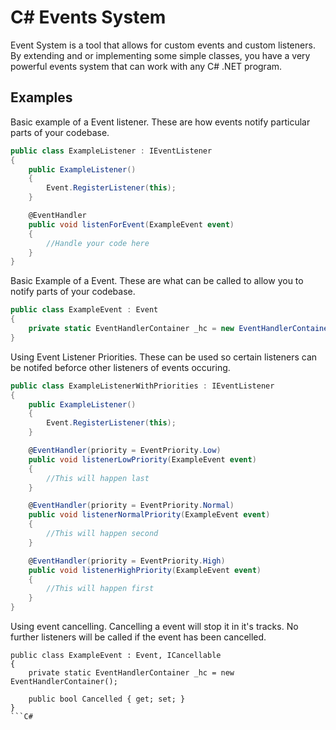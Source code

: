 # C# Events System
Event System is a tool that allows for custom events and custom listeners. By extending and or implementing some simple classes, you have a very powerful events system that can work with any C# .NET program.

## Examples

Basic example of a Event listener. These are how events notify particular parts of your codebase.
```C#
public class ExampleListener : IEventListener
{
    public ExampleListener()
    {
    	Event.RegisterListener(this);
    }

    @EventHandler
    public void listenForEvent(ExampleEvent event)
    {
    	//Handle your code here
    }
}
```

Basic Example of a Event. These are what can be called to allow you to notify parts of your codebase.
```C#
public class ExampleEvent : Event
{
    private static EventHandlerContainer _hc = new EventHandlerContainer();
}
```

Using Event Listener Priorities. These can be used so certain listeners can be notifed beforce other listeners of events occuring.
```C#
public class ExampleListenerWithPriorities : IEventListener
{
    public ExampleListener()
    {
    	Event.RegisterListener(this);
    }

    @EventHandler(priority = EventPriority.Low)
    public void listenerLowPriority(ExampleEvent event)
    {
    	//This will happen last
    }

    @EventHandler(priority = EventPriority.Normal)
    public void listenerNormalPriority(ExampleEvent event)
    {
    	//This will happen second
    }

    @EventHandler(priority = EventPriority.High)
    public void listenerHighPriority(ExampleEvent event)
    {
    	//This will happen first
    }
}
```

Using event cancelling. Cancelling a event will stop it in it's tracks. No further listeners will be called if the event has been cancelled.
```
public class ExampleEvent : Event, ICancellable
{
    private static EventHandlerContainer _hc = new EventHandlerContainer();

    public bool Cancelled { get; set; }
}
```C#
